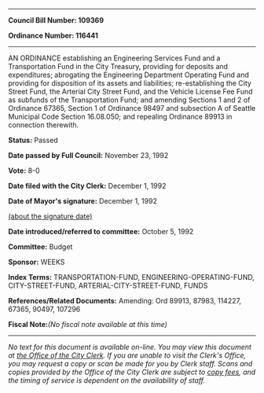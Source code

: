 

********

**Council Bill Number: 109369**
   
**Ordinance Number: 116441**
********

 AN ORDINANCE establishing an Engineering Services Fund and a Transportation Fund in the City Treasury, providing for deposits and expenditures; abrogating the Engineering Department Operating Fund and providing for disposition of its assets and liabilities; re-establishing the City Street Fund, the Arterial City Street Fund, and the Vehicle License Fee Fund as subfunds of the Transportation Fund; and amending Sections 1 and 2 of Ordinance 67365, Section 1 of Ordinance 98497 and subsection A of Seattle Municipal Code Section 16.08.050; and repealing Ordinance 89913 in connection therewith.

**Status:** Passed
   
**Date passed by Full Council:** November 23, 1992
   
**Vote:** 8-0
   
**Date filed with the City Clerk:** December 1, 1992
   
**Date of Mayor's signature:** December 1, 1992
   
[(about the signature date)](/~public/approvaldate.htm)
   
   
   
**Date introduced/referred to committee:** October 5, 1992
   
**Committee:** Budget
   
**Sponsor:** WEEKS
   
   
**Index Terms:** TRANSPORTATION-FUND, ENGINEERING-OPERATING-FUND, CITY-STREET-FUND, ARTERIAL-CITY-STREET-FUND, FUNDS

**References/Related Documents:** Amending: Ord 89913, 87983, 114227, 67365, 90497, 107296

**Fiscal Note:**_(No fiscal note available at this time)_
********

_No text for this document is available on-line. You may view this document at [the Office of the City Clerk](http://www.seattle.gov/leg/clerk/contactUs.htm). If you are unable to visit the Clerk's Office, you may request a copy or scan be made for you by Clerk staff. Scans and copies provided by the Office of the City Clerk are subject to [copy fees](http://clerk.seattle.gov/~public/clerkfees.htm), and the timing of service is dependent on the availability of staff._

